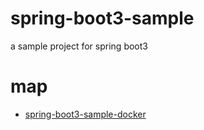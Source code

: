 # spring-boot3-sample

a sample project for spring boot3


# map

- [spring-boot3-sample-docker](./spring-boot3-sample-docker)
